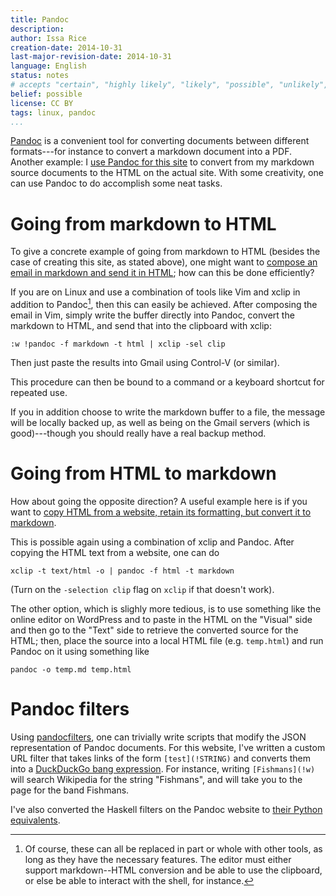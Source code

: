 ```yaml
---
title: Pandoc
description: 
author: Issa Rice
creation-date: 2014-10-31
last-major-revision-date: 2014-10-31
language: English
status: notes
# accepts "certain", "highly likely", "likely", "possible", "unlikely", "highly unlikely", "remote", "impossible", "log", "emotional", or "fiction"
belief: possible
license: CC BY
tags: linux, pandoc
...
```


[Pandoc](http://johnmacfarlane.net/pandoc/index.html) is a convenient tool for converting documents between different formats---for instance to convert a markdown document into a PDF.
Another example: I [use Pandoc for this site](http://issarice.com/about-the-site#colophon) to convert from my markdown source documents to the HTML on the actual site.
With some creativity, one can use Pandoc to do accomplish some neat tasks.

# Going from markdown to HTML

To give a concrete example of going from markdown to HTML (besides the case of creating this site, as stated above), one might want to [compose an email in markdown and send it in HTML](https://www.quora.com/How-can-I-write-messages-in-Gmail-using-Markdown); how can this be done efficiently?

If you are on Linux and use a combination of tools like Vim and xclip in addition to Pandoc[^alternatives], then this can easily be achieved. After composing the email in Vim, simply write the buffer directly into Pandoc, convert the markdown to HTML, and send that into the clipboard with xclip:

[^alternatives]: Of course, these can all be replaced in part or whole with other
tools, as long as they have the necessary features. The editor must
either support markdown--HTML conversion and be able to use the
clipboard, or else be able to interact with the shell, for instance.

```
:w !pandoc -f markdown -t html | xclip -sel clip
```

Then just paste the results into Gmail using Control-V (or similar).

This procedure can then be bound to a command or a keyboard shortcut for
repeated use.

If you in addition choose to write the markdown buffer to a file, the
message will be locally backed up, as well as being on the Gmail servers
(which is good)---though you should really have a real backup method.


# Going from HTML to markdown

How about going the opposite direction?
A useful example here is if you want to [copy HTML from a website, retain its formatting, but convert it to markdown](https://www.quora.com/Is-there-a-service-or-program-that-lets-you-copy-text-from-a-website-directly-into-Markdown-retaining-all-formatting).

This is possible again using a combination of xclip and Pandoc.
After copying the HTML text from a website, one can do

```{.bash}
xclip -t text/html -o | pandoc -f html -t markdown
```

(Turn on the `-selection clip` flag on `xclip` if that doesn't work).

The other option, which is slighly more tedious, is to use something
like the online editor on WordPress and to paste in the HTML on the
"Visual" side and then go to the "Text" side to retrieve the converted
source for the HTML; then, place the source into a local HTML file (e.g.  `temp.html`) and run Pandoc on it using something like

```{.bash}
pandoc -o temp.md temp.html
```


# Pandoc filters

Using [pandocfilters](https://github.com/jgm/pandocfilters), one can trivially write scripts that modify the JSON representation of Pandoc documents.
For this website, I've written a custom URL filter that takes links of the form `[test](!STRING)` and converts them into a [DuckDuckGo bang expression](https://duckduckgo.com/bang.html).
For instance, writing `[Fishmans](!w)` will search Wikipedia for the string "Fishmans", and will take you to the page for the band Fishmans.

<!-- FIXME: write a more complete guide of how to use pandocfilers -->

I've also converted the Haskell filters on the Pandoc website to [their Python equivalents](https://github.com/riceissa/pandocfilters-examples).
